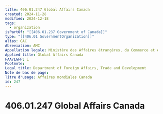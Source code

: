 ```yaml
---
title: 406.01.247 Global Affairs Canada
created: 2024-11-28
modified: 2024-12-18
tags:
  - organization
isPartOf: "[[406.01.237 Government of Canada]]"
type: "[[406.01 GovernmentOrganization]]"
alias: GAC
Abreviation: AMC
Appellation legale: Ministère des Affaires étrangères, du Commerce et du Développement
Applied title: Global Affairs Canada
FAA/LGFP: I
Footnote: 
Legal title: Department of Foreign Affairs, Trade and Development
Note de bas de page: 
Titre d'usage: Affaires mondiales Canada
id: 247
---
```

# 406.01.247 Global Affairs Canada
